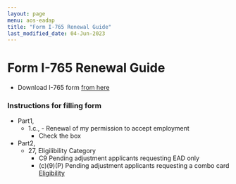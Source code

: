 ```yaml
---
layout: page
menu: aos-eadap
title: "Form I-765 Renewal Guide"
last_modified_date: 04-Jun-2023
---
```


# Form I-765 Renewal Guide

- Download I-765 form [from here](https://www.uscis.gov/sites/default/files/document/forms/i-765.pdf)

### Instructions for filling form
- Part1,
  - 1.c., - Renewal of my permission to accept employment
    - Check the box 
- Part2,  
    - 27,  Eligilibility Category 
      - C9 Pending adjustment applicants requesting EAD only
      - (c)(9)(P) Pending adjustment applicants requesting a combo card [Eligibility](https://www.uscis.gov/forms/all-forms/filing-form-i-765-with-other-forms) 
